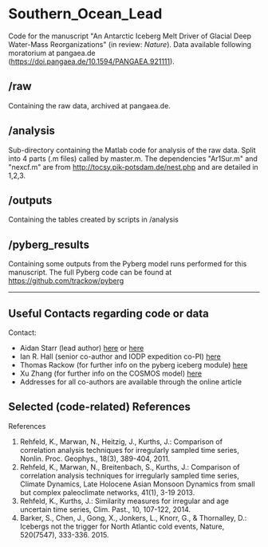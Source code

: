 # Southern_Ocean_Lead
Code for the manuscript "An Antarctic Iceberg Melt Driver of Glacial Deep Water-Mass Reorganizations" (in review: _Nature_). Data available following moratorium at pangaea.de (https://doi.pangaea.de/10.1594/PANGAEA.921111).

## /raw
Containing the raw data, archived at pangaea.de.

## /analysis
Sub-directory containing the Matlab code for analysis of the raw data. Split into 4 parts (.m files) called by master.m. The dependencies "Ar1Sur.m" and "nexcf.m" are from http://tocsy.pik-potsdam.de/nest.php and are detailed in 1,2,3.

## /outputs
Containing the tables created by scripts in /analysis

## /pyberg_results
Containing some outputs from the Pyberg model runs performed for this manuscript. The full Pyberg code can be found at https://github.com/trackow/pyberg



----
## Useful Contacts regarding code or data
Contact:
- Aidan Starr (lead author) [here](mailto:StarrA1@Cardiff.ac.uk) or [here](mailto:Aidan.M.Starr@gmail.com)
- Ian R. Hall (senior co-author and IODP expedition co-PI) [here](mailto:Hall@Cardiff.ac.uk)
- Thomas Rackow (for further info on the pyberg iceberg module) [here](mailto:rackow@awi.de)
- Xu Zhang (for further info on the COSMOS model) [here](mailto:zhang@hotmailcom)
- Addresses for all co-authors are available through the online article

## Selected (code-related) References
References
1. Rehfeld, K., Marwan, N., Heitzig, J., Kurths, J.: Comparison of correlation analysis techniques for irregularly sampled time series, Nonlin. Proc. Geophys., 18(3), 389-404, 2011.
2. Rehfeld, K., Marwan, N., Breitenbach, S., Kurths, J.: Comparison of correlation analysis techniques for irregularly sampled time series, Climate Dynamics, Late Holocene Asian Monsoon Dynamics from small but complex paleoclimate networks, 41(1), 3-19 2013.
3. Rehfeld, K., Kurths, J.: Similarity measures for irregular and age uncertain time series, Clim. Past., 10, 107-122, 2014.
4. Barker, S., Chen, J., Gong, X., Jonkers, L., Knorr, G., & Thornalley, D.: Icebergs not the trigger for North Atlantic cold events, Nature, 520(7547), 333-336. 2015.
